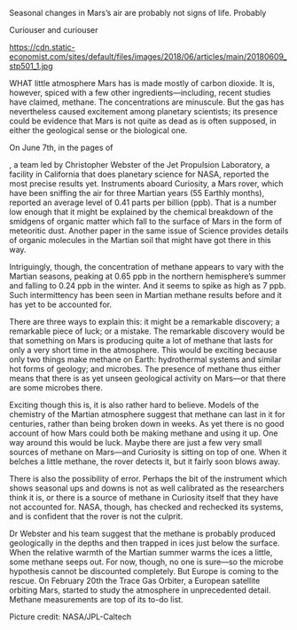 Seasonal changes in Mars’s air are probably not signs of life. Probably

Curiouser and curiouser

https://cdn.static-economist.com/sites/default/files/images/2018/06/articles/main/20180609_stp501_1.jpg

WHAT little atmosphere Mars has is made mostly of carbon dioxide. It is, however, spiced with a few other ingredients—including, recent studies have claimed, methane. The concentrations are minuscule. But the gas has nevertheless caused excitement among planetary scientists; its presence could be evidence that Mars is not quite as dead as is often supposed, in either the geological sense or the biological one.

On June 7th, in the pages of 

, a team led by Christopher Webster of the Jet Propulsion Laboratory, a facility in California that does planetary science for NASA, reported the most precise results yet. Instruments aboard Curiosity, a Mars rover, which have been sniffing the air for three Martian years (55 Earthly months), reported an average level of 0.41 parts per billion (ppb). That is a number low enough that it might be explained by the chemical breakdown of the smidgens of organic matter which fall to the surface of Mars in the form of meteoritic dust. Another paper in the same issue of Science provides details of organic molecules in the Martian soil that might have got there in this way.

Intriguingly, though, the concentration of methane appears to vary with the Martian seasons, peaking at 0.65 ppb in the northern hemisphere’s summer and falling to 0.24 ppb in the winter. And it seems to spike as high as 7 ppb. Such intermittency has been seen in Martian methane results before and it has yet to be accounted for.

There are three ways to explain this: it might be a remarkable discovery; a remarkable piece of luck; or a mistake. The remarkable discovery would be that something on Mars is producing quite a lot of methane that lasts for only a very short time in the atmosphere. This would be exciting because only two things make methane on Earth: hydrothermal systems and similar hot forms of geology; and microbes. The presence of methane thus either means that there is as yet unseen geological activity on Mars—or that there are some microbes there.

Exciting though this is, it is also rather hard to believe. Models of the chemistry of the Martian atmosphere suggest that methane can last in it for centuries, rather than being broken down in weeks. As yet there is no good account of how Mars could both be making methane and using it up. One way around this would be luck. Maybe there are just a few very small sources of methane on Mars—and Curiosity is sitting on top of one. When it belches a little methane, the rover detects it, but it fairly soon blows away.

There is also the possibility of error. Perhaps the bit of the instrument which shows seasonal ups and downs is not as well calibrated as the researchers think it is, or there is a source of methane in Curiosity itself that they have not accounted for. NASA, though, has checked and rechecked its systems, and is confident that the rover is not the culprit.

Dr Webster and his team suggest that the methane is probably produced geologically in the depths and then trapped in ices just below the surface. When the relative warmth of the Martian summer warms the ices a little, some methane seeps out. For now, though, no one is sure—so the microbe hypothesis cannot be discounted completely. But Europe is coming to the rescue. On February 20th the Trace Gas Orbiter, a European satellite orbiting Mars, started to study the atmosphere in unprecedented detail. Methane measurements are top of its to-do list.

Picture credit: NASA/JPL-Caltech

 